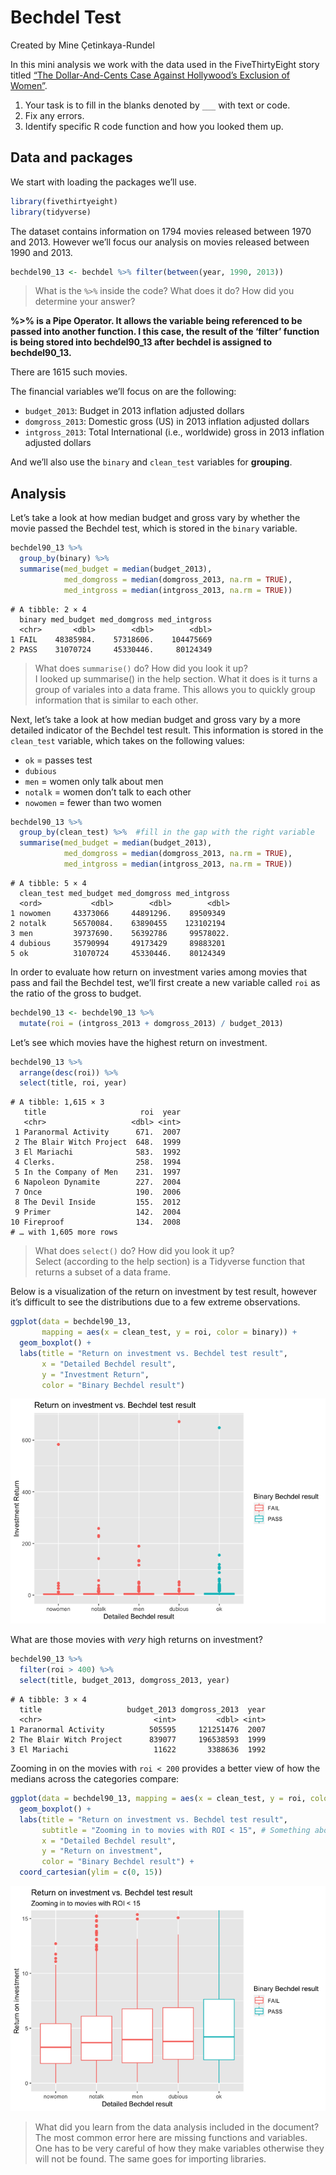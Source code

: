 Bechdel Test
================
Created by Mine Çetinkaya-Rundel

<!--- you might change html_document to github_document if you are working with GitHub--->

In this mini analysis we work with the data used in the FiveThirtyEight
story titled [“The Dollar-And-Cents Case Against Hollywood’s Exclusion
of
Women”](https://fivethirtyeight.com/features/the-dollar-and-cents-case-against-hollywoods-exclusion-of-women/).

1.  Your task is to fill in the blanks denoted by `___` with text or
    code.  
2.  Fix any errors.  
3.  Identify specific R code function and how you looked them up.

## Data and packages

We start with loading the packages we’ll use.

``` r
library(fivethirtyeight)
library(tidyverse)
```

The dataset contains information on 1794 movies released between 1970
and 2013. However we’ll focus our analysis on movies released between
1990 and 2013.

``` r
bechdel90_13 <- bechdel %>% filter(between(year, 1990, 2013))
```

> What is the `%>%` inside the code? What does it do? How did you
> determine your answer?

**%>% is a Pipe Operator. It allows the variable being referenced to be
passed into another function. I this case, the result of the ‘filter’
function is being stored into bechdel90_13 after bechdel is assigned to
bechdel90_13.**

There are 1615 such movies.

The financial variables we’ll focus on are the following:

-   `budget_2013`: Budget in 2013 inflation adjusted dollars
-   `domgross_2013`: Domestic gross (US) in 2013 inflation adjusted
    dollars
-   `intgross_2013`: Total International (i.e., worldwide) gross in 2013
    inflation adjusted dollars

And we’ll also use the `binary` and `clean_test` variables for
**grouping**.

## Analysis

Let’s take a look at how median budget and gross vary by whether the
movie passed the Bechdel test, which is stored in the `binary` variable.

``` r
bechdel90_13 %>%
  group_by(binary) %>%
  summarise(med_budget = median(budget_2013),
            med_domgross = median(domgross_2013, na.rm = TRUE),
            med_intgross = median(intgross_2013, na.rm = TRUE))
```

    # A tibble: 2 × 4
      binary med_budget med_domgross med_intgross
      <chr>       <dbl>        <dbl>        <dbl>
    1 FAIL    48385984.    57318606.    104475669
    2 PASS    31070724     45330446.     80124349

> What does `summarise()` do? How did you look it up?  
> I looked up summarise() in the help section. What it does is it turns
> a group of variales into a data frame. This allows you to quickly
> group information that is similar to each other.

Next, let’s take a look at how median budget and gross vary by a more
detailed indicator of the Bechdel test result. This information is
stored in the `clean_test` variable, which takes on the following
values:

-   `ok` = passes test
-   `dubious`
-   `men` = women only talk about men
-   `notalk` = women don’t talk to each other
-   `nowomen` = fewer than two women

``` r
bechdel90_13 %>%
  group_by(clean_test) %>%  #fill in the gap with the right variable
  summarise(med_budget = median(budget_2013),
            med_domgross = median(domgross_2013, na.rm = TRUE),
            med_intgross = median(intgross_2013, na.rm = TRUE))
```

    # A tibble: 5 × 4
      clean_test med_budget med_domgross med_intgross
      <ord>           <dbl>        <dbl>        <dbl>
    1 nowomen     43373066     44891296.    89509349 
    2 notalk      56570084.    63890455    123102194 
    3 men         39737690.    56392786     99578022.
    4 dubious     35790994     49173429     89883201 
    5 ok          31070724     45330446.    80124349 

In order to evaluate how return on investment varies among movies that
pass and fail the Bechdel test, we’ll first create a new variable called
`roi` as the ratio of the gross to budget.

``` r
bechdel90_13 <- bechdel90_13 %>%
  mutate(roi = (intgross_2013 + domgross_2013) / budget_2013)
```

Let’s see which movies have the highest return on investment.

``` r
bechdel90_13 %>%
  arrange(desc(roi)) %>% 
  select(title, roi, year)
```

    # A tibble: 1,615 × 3
       title                     roi  year
       <chr>                   <dbl> <int>
     1 Paranormal Activity      671.  2007
     2 The Blair Witch Project  648.  1999
     3 El Mariachi              583.  1992
     4 Clerks.                  258.  1994
     5 In the Company of Men    231.  1997
     6 Napoleon Dynamite        227.  2004
     7 Once                     190.  2006
     8 The Devil Inside         155.  2012
     9 Primer                   142.  2004
    10 Fireproof                134.  2008
    # … with 1,605 more rows

> What does `select()` do? How did you look it up?  
> Select (according to the help section) is a Tidyverse function that
> returns a subset of a data frame.

Below is a visualization of the return on investment by test result,
however it’s difficult to see the distributions due to a few extreme
observations.

``` r
ggplot(data = bechdel90_13, 
       mapping = aes(x = clean_test, y = roi, color = binary)) +
  geom_boxplot() +
  labs(title = "Return on investment vs. Bechdel test result",
       x = "Detailed Bechdel result",
       y = "Investment Return",
       color = "Binary Bechdel result")
```

![](The_Bechdel_Test_files/figure-gfm/unnamed-chunk-6-1.png)<!-- -->

What are those movies with *very* high returns on investment?

``` r
bechdel90_13 %>%
  filter(roi > 400) %>%
  select(title, budget_2013, domgross_2013, year)
```

    # A tibble: 3 × 4
      title                   budget_2013 domgross_2013  year
      <chr>                         <int>         <dbl> <int>
    1 Paranormal Activity          505595     121251476  2007
    2 The Blair Witch Project      839077     196538593  1999
    3 El Mariachi                   11622       3388636  1992

Zooming in on the movies with `roi < 200` provides a better view of how
the medians across the categories compare:

``` r
ggplot(data = bechdel90_13, mapping = aes(x = clean_test, y = roi, color = binary)) +
  geom_boxplot() +
  labs(title = "Return on investment vs. Bechdel test result",
       subtitle = "Zooming in to movies with ROI < 15", # Something about zooming in to a certain level
       x = "Detailed Bechdel result",
       y = "Return on investment",
       color = "Binary Bechdel result") +
  coord_cartesian(ylim = c(0, 15))
```

![](The_Bechdel_Test_files/figure-gfm/unnamed-chunk-8-1.png)<!-- -->

> What did you learn from the data analysis included in the document?  
> The most common error here are missing functions and variables. One
> has to be very careful of how they make variables otherwise they will
> not be found. The same goes for importing libraries.
